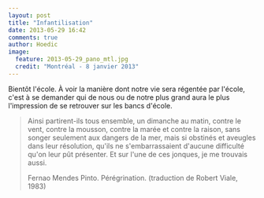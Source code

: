 ```yaml
---
layout: post
title: "Infantilisation"
date: 2013-05-29 16:42
comments: true
author: Hoedic
image:
  feature: 2013-05-29_pano_mtl.jpg
  credit: "Montréal - 8 janvier 2013"
---
```



Bientôt l'école. À voir la manière dont notre vie sera régentée par l'école,  c'est à se demander qui de nous ou de notre plus grand aura le plus l'impression de se retrouver sur les bancs d'école. 

> Ainsi partirent-ils tous ensemble, un dimanche au matin, contre le vent, contre la mousson, contre la marée et contre la raison, sans songer seulement aux dangers de la mer, mais si obstinés et aveugles dans leur résolution, qu'ils ne s'embarrassaient d'aucune difficulté qu'on leur pût présenter. Et sur l'une de ces jonques, je me trouvais aussi.
> <div class="attrib">Fernao Mendes Pinto. Pérégrination. (traduction de Robert Viale, 1983)</div>